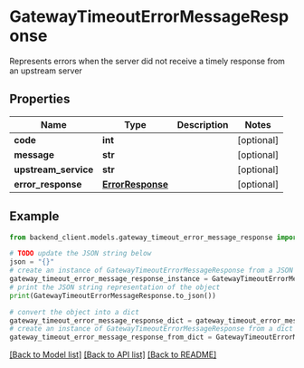 # GatewayTimeoutErrorMessageResponse

Represents errors when the server did not receive a timely response from an upstream server

## Properties

Name | Type | Description | Notes
------------ | ------------- | ------------- | -------------
**code** | **int** |  | [optional] 
**message** | **str** |  | [optional] 
**upstream_service** | **str** |  | [optional] 
**error_response** | [**ErrorResponse**](ErrorResponse.md) |  | [optional] 

## Example

```python
from backend_client.models.gateway_timeout_error_message_response import GatewayTimeoutErrorMessageResponse

# TODO update the JSON string below
json = "{}"
# create an instance of GatewayTimeoutErrorMessageResponse from a JSON string
gateway_timeout_error_message_response_instance = GatewayTimeoutErrorMessageResponse.from_json(json)
# print the JSON string representation of the object
print(GatewayTimeoutErrorMessageResponse.to_json())

# convert the object into a dict
gateway_timeout_error_message_response_dict = gateway_timeout_error_message_response_instance.to_dict()
# create an instance of GatewayTimeoutErrorMessageResponse from a dict
gateway_timeout_error_message_response_from_dict = GatewayTimeoutErrorMessageResponse.from_dict(gateway_timeout_error_message_response_dict)
```
[[Back to Model list]](../README.md#documentation-for-models) [[Back to API list]](../README.md#documentation-for-api-endpoints) [[Back to README]](../README.md)


